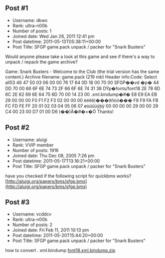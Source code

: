 ## Post #1
- Username: dkwo
- Rank: ultra-n00b
- Number of posts: 1
- Joined date: Wed Jan 26, 2011 12:41 pm
- Post datetime: 2011-05-13T05:38:11+00:00
- Post Title: SFGP game.pack unpack / packer for "Snark Busters"

Would anyone please take a look at this game and see if there's a way to unpack / repack the game archive?

Game: Snark Busters - Welcome to the Club (the trial version has the same content.)
Archive filename: game.pack (219 mb)
Header info:Code: Select all53 46 47 50 03 06 00 00 76 17 64 0D 18 00 70 00 SFGP��vd �p�
44 DD 70 00 66 6F 6E 74 73 2F 66 6F 6E 74 31 38 DÝp�fonts/font18
2E 78 6D 6C 2E 62 69 6E 64 75 6D 70 00 14 23 00 .xml.bindump�#�
E8 E9 EA EB 29 00 00 00 F0 F1 F2 F3 02 00 00 00 èéêë)���ðñòó���
F8 F9 FA FB FC FD FE FF 20 01 02 03 04 05 06 07 øùúûüýþÿ 
00 00 00 00 29 00 00 29 C4 00 23 00 D7 01 00 D6 )��)Ä�#�×�Ö
Thanks!
## Post #2
- Username: aluigi
- Rank: VVIP member
- Number of posts: 1916
- Joined date: Thu Dec 08, 2005 7:26 pm
- Post datetime: 2011-05-17T13:16:21+00:00
- Post Title: SFGP game.pack unpack / packer for "Snark Busters"

have you checked if the following script for quickbms works?
[http://aluigi.org/papers/bms/sfgp.bms](http://aluigi.org/papers/bms/sfgp.bms)
## Post #3
- Username: vcddcv
- Rank: ultra-n00b
- Number of posts: 2
- Joined date: Fri Feb 11, 2011 10:13 pm
- Post datetime: 2011-05-20T15:44:20+00:00
- Post Title: SFGP game.pack unpack / packer for "Snark Busters"

how to convert . xml.bindump
[font18.xml.bindump.zip](https://xentaxbackup.github.io/file/4250_font18.xml.bindump.zip)
